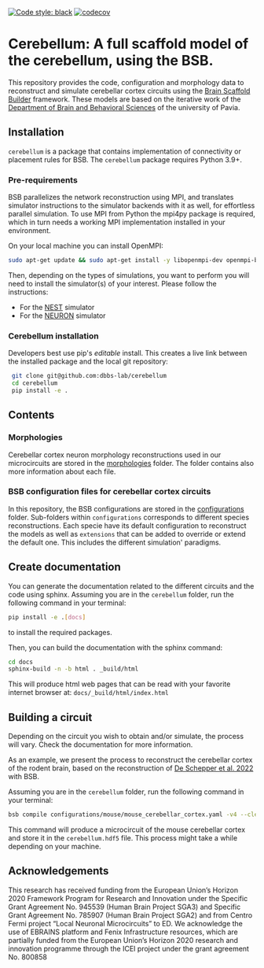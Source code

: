 [![Code style: black](https://img.shields.io/badge/code%20style-black-000000.svg)](https://github.com/psf/black)
[![codecov](https://codecov.io/gh/dbbs-lab/cerebellum/graph/badge.svg?token=KBEE3D83YQ)](https://codecov.io/gh/dbbs-lab/cerebellum)

# Cerebellum: A full scaffold model of the cerebellum, using the BSB.
This repository provides the code, configuration and morphology data to reconstruct and simulate 
cerebellar cortex circuits using the [Brain Scaffold Builder](https://github.com/dbbs-lab/bsb) 
framework. These models are based on the iterative work of the [Department of Brain and Behavioral 
Sciences](https://dbbs.dip.unipv.it/en) of the university of Pavia. 

## Installation
`cerebellum` is a package that contains implementation of connectivity or placement rules for BSB.
The `cerebellum` package requires Python 3.9+.

### Pre-requirements

BSB parallelizes the network reconstruction using MPI, and translates simulator instructions to 
the simulator backends with it as well, for effortless parallel simulation. 
To use MPI from Python the mpi4py package is required, which in turn needs a working MPI 
implementation installed in your environment.

On your local machine you can install OpenMPI:
```bash
sudo apt-get update && sudo apt-get install -y libopenmpi-dev openmpi-bin
```

Then, depending on the types of simulations, you want to perform you will need to install the 
simulator(s) of your interest. Please follow the instructions:
- For the [NEST](https://nest-simulator.readthedocs.io/en/stable/installation/index.html) simulator
- For the [NEURON](https://nrn.readthedocs.io/en/8.2.4/install/install.html) simulator

### Cerebellum installation

Developers best use pip's *editable* install. This creates a live link between the
installed package and the local git repository:

```bash
 git clone git@github.com:dbbs-lab/cerebellum
 cd cerebellum
 pip install -e .
```

## Contents

### Morphologies
Cerebellar cortex neuron morphology reconstructions used in our microcircuits are stored in the 
[morphologies](https://github.com/dbbs-lab/cerebellum/tree/master/configurations) folder. 
The folder contains also more information about each file.

### BSB configuration files for cerebellar cortex circuits
In this repository, the BSB configurations are stored in the 
[configurations](https://github.com/dbbs-lab/cerebellum/tree/master/configurations) folder. 
Sub-folders within `configurations` corresponds to different species reconstructions. Each specie 
have its default configuration to reconstruct the models as well as `extensions` that can be added 
to override or extend the default one. This includes the different simulation' paradigms.

## Create documentation

You can generate the documentation related to the different circuits and the code using sphinx.
Assuming you are in the `cerebellum` folder, run the following command in your terminal:
```bash
pip install -e .[docs]
````
to install the required packages. 

Then, you can build the documentation with the sphinx command: 
```bash
cd docs
sphinx-build -n -b html . _build/html
```
This will produce html web pages that can be read with your favorite internet browser at: 
`docs/_build/html/index.html`

## Building a circuit

Depending on the circuit you wish to obtain and/or simulate, the process will vary. Check the 
documentation for more information. 

As an example, we present the process to reconstruct the cerebellar cortex of the rodent brain, 
based on the reconstruction of [De Schepper et al. 2022](https://doi.org/10.1038/s42003-022-04213-y) 
with BSB.

Assuming you are in the `cerebellum` folder, run the following command in your terminal:
```bash
bsb compile configurations/mouse/mouse_cerebellar_cortex.yaml -v4 --clear
```
This command will produce a microcircuit of the mouse cerebellar cortex and store it in the
`cerebellum.hdf5` file. This process might take a while depending on your machine.

## Acknowledgements
This research has received funding from the European Union’s Horizon 2020 Framework
Program for Research and Innovation under the Specific Grant Agreement No. 945539
(Human Brain Project SGA3) and Specific Grant Agreement No. 785907 (Human Brain
Project SGA2) and from Centro Fermi project “Local Neuronal Microcircuits” to ED. We
acknowledge the use of EBRAINS platform and Fenix Infrastructure resources, which are
partially funded from the European Union’s Horizon 2020 research and innovation
programme through the ICEI project under the grant agreement No. 800858
